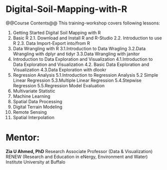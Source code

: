 # Digital-Soil-Mapping-with-R
@@Course Contents@@
This training-workshop covers following lessons:

1. Getting Started Digital Soil Mapping with R
2. Basic R
  2.1. Download and Install R and R-Studio
  2.2. Introduction to use R
  2.3. Data Import-Export into/from R
3. Data Wrangling with R
  3.1.Introduction to Data Wragling
  3.2.Data Wrangling with dplyr and tidyr
  3.3.Data Wrangling with janitor
4. Introduction to Data Exploration and Visualization
  4.1.Introduction to Data Exploration and Visualization
  4.2. Basic Data Exploration and Visualization
  4.3.Data Exploration with dlookr
5. Regression Analysis
  5.1.Introduction to Regression Analysis
  5.2 Simple Linear Regression
  5.3.Multiple Linear Regression
  5.4.Stepwise Regression
  5.5.Regression Model Evaluation
6. Multivariate Statistic
7. Machine Learning
8. Spatial Data Processing
9. Digital Terrain Modeling
10. Remote Sensing
11. Spatial Interpolation

# Mentor:
**Zia U Ahmed, PhD**
Research Associate Professor (Data & Visualization)
RENEW (Research and Education in eNergy, Environment and Water) Institute
University at Buffalo

